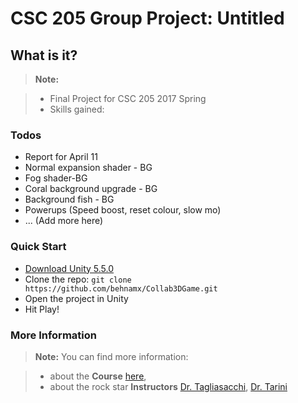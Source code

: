 CSC 205 Group Project: Untitled
===================

What is it?
-------------

> **Note:**

> - Final Project for CSC 205 2017 Spring
> - Skills gained: 

### Todos
- Report for April 11
- Normal expansion shader - BG
- Fog shader-BG
- Coral background upgrade - BG
- Background fish - BG
- Powerups (Speed boost, reset colour, slow mo)
- ... (Add more here)

### Quick Start

- [Download Unity 5.5.0](https://unity3d.com/get-unity/download/archive)
- Clone the repo: `git clone https://github.com/behnamx/Collab3DGame.git`
- Open the project in Unity
- Hit Play!

### More Information

> **Note:** You can find more information:

> - about the **Course** [here][1],
> - about the rock star **Instructors**  [Dr. Tagliasacchi][2], [Dr. Tarini][3]

  [1]: https://heat.csc.uvic.ca/coview/outline/2017/Spring/CSC/205
  [2]: http://gfx.uvic.ca/people/ataiya/
  [3]: http://vcg.isti.cnr.it/~tarini/
